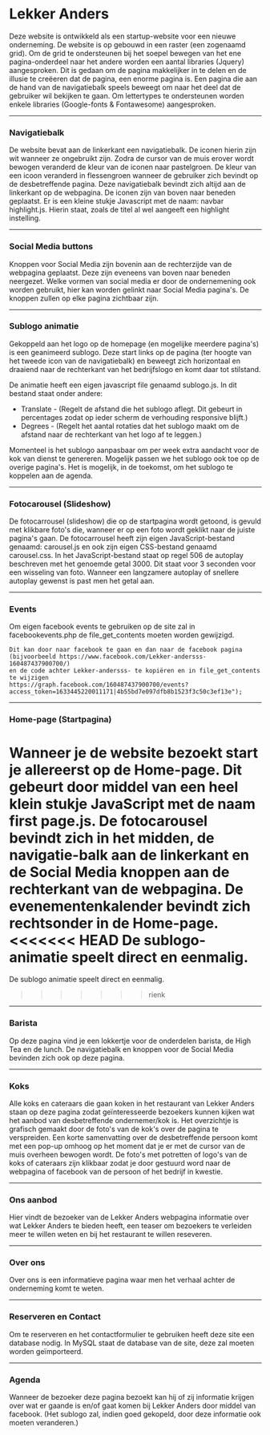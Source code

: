 # Lekker Anders

Deze website is ontwikkeld als een startup-website voor een nieuwe onderneming. De website is op gebouwd in een raster (een zogenaamd grid).
Om de grid te ondersteunen bij het soepel bewegen van het ene pagina-onderdeel naar het andere worden een aantal
libraries (Jquery) aangesproken. Dit is gedaan om de pagina makkelijker in te delen en de illusie te creëeren dat de pagina, 
een enorme pagina is. Een pagina die aan de hand van de navigatiebalk speels beweegt om naar het deel dat de gebruiker wil bekijken te gaan.
Om lettertypes te ondersteunen worden enkele  libraries (Google-fonts & Fontawesome) aangesproken.


---
### Navigatiebalk

De website bevat aan de linkerkant een navigatiebalk. De iconen hierin zijn wit wanneer ze ongebruikt zijn. Zodra de cursor van de muis erover wordt bewogen veranderd de kleur van de iconen naar pastelgroen. De kleur van een icoon veranderd in flessengroen wanneer de gebruiker zich bevindt op de desbetreffende pagina. Deze navigatiebalk bevindt zich altijd aan de linkerkant op de webpagina. De iconen zijn van boven naar beneden geplaatst. Er is een kleine stukje Javascript met de naam: navbar highlight.js. Hierin staat, zoals de titel al wel aangeeft een highlight instelling.

---
### Social Media buttons

Knoppen voor Social Media zijn bovenin aan de rechterzijde van de webpagina geplaatst. Deze zijn eveneens van boven naar 
beneden neergezet. Welke vormen van social media er door de ondernemening ook worden gebruikt, hier kan worden gelinkt naar Social Media pagina's. De knoppen zullen op elke pagina zichtbaar zijn. 

---
### Sublogo animatie

Gekoppeld aan het logo op de homepage (en mogelijke meerdere pagina's) is een geanimeerd sublogo. Deze start links op de 
pagina (ter hoogte van het tweede icon van de navigatiebalk) en beweegt zich horizontaal en draaiend naar de rechterkant van het bedrijfslogo en komt daar tot stilstand.

De animatie heeft een eigen javascript file genaamd sublogo.js. In dit bestand staat onder andere:

- Translate - (Regelt de afstand die het sublogo aflegt. Dit gebeurt in percentages zodat op ieder scherm de verhouding responsive blijft.) 
- Degrees - (Regelt het aantal rotaties dat het sublogo maakt om de afstand naar de rechterkant van het logo af te leggen.)

Momenteel is het sublogo aanpasbaar om per week extra aandacht voor de kok van dienst te genereren. Mogelijk passen we het sublogo ook toe op de overige pagina's. Het is mogelijk, in de toekomst, om het sublogo te koppelen aan de agenda.

---
### Fotocarousel (Slideshow)

De fotocarrousel (slideshow) die op de startpagina wordt getoond, is gevuld met klikbare foto's die, wanneer er op een foto wordt geklikt naar de juiste pagina's gaan.
De fotocarrousel heeft zijn eigen JavaScript-bestand genaamd: carousel.js en ook zijn eigen CSS-bestand genaamd carousel.css. In het JavaScript-bestand staat op regel 506 de autoplay beschreven met het genoemde getal 3000. Dit staat voor 3 seconden voor een wisseling van foto. Wanneer een langzamere autoplay of snellere autoplay gewenst is past men het getal aan.

---  
### Events
Om eigen facebook events te gebruiken op de site zal in facebookevents.php de file_get_contents moeten worden gewijzigd.

```
Dit kan door naar facebook te gaan en dan naar de facebook pagina
(bijvoorbeeld https://www.facebook.com/Lekker-andersss-160487437900700/)
en de code achter Lekker-andersss- te kopiëren en in file_get_contents te wijzigen
https://graph.facebook.com/160487437900700/events?access_token=1633445220011171|4b55bd7e097dfb8b1523f3c50c3ef13e");
```
---
### Home-page (Startpagina)

Wanneer je de website bezoekt start je  allereerst op de Home-page. Dit gebeurt door middel van een heel klein stukje JavaScript met de naam first page.js. De fotocarousel bevindt zich in het midden, de navigatie-balk aan de linkerkant en de Social Media knoppen aan de rechterkant van de webpagina. De evenementenkalender bevindt zich rechtsonder in de Home-page.
<<<<<<< HEAD
De sublogo-animatie speelt direct en eenmalig.
=======
De sublogo animatie speelt direct en eenmalig.
>>>>>>> rienk

---
### Barista

Op deze pagina vind je een lokkertje voor de onderdelen barista, de High Tea en de lunch. De  navigatiebalk en knoppen voor de Social Media bevinden zich ook op deze pagina.

---
### Koks

Alle koks en cateraars die gaan koken in het restaurant van Lekker Anders staan op deze pagina zodat geïnteresseerde bezoekers kunnen kijken wat het aanbod van desbetreffende ondernemer/kok is. Het overzichtje is grafisch gemaakt door de foto's van de kok's over de pagina te verspreiden. Een korte samenvatting over de desbetreffende persoon komt met een pop-up omhoog op het moment dat je er met de cursor van de muis overheen bewogen wordt. De foto's met potretten of logo's van de koks of cateraars zijn klikbaar zodat je door gestuurd word naar de webpagina of facebook van de persoon of het bedrijf in kwestie.

---
### Ons aanbod

Hier vindt de bezoeker van de Lekker Anders webpagina informatie over wat Lekker Anders te bieden heeft, een teaser om bezoekers te verleiden meer te willen weten en bij het restaurant te willen reseveren.

---
### Over ons

Over ons is een informatieve pagina waar men het verhaal achter de onderneming komt te weten.

---
### Reserveren en Contact
Om te reserveren en het contactformulier te gebruiken heeft deze site een database nodig. 
In MySQL staat de database van de site, deze zal moeten worden geïmporteerd.

---
### Agenda

Wanneer de bezoeker deze pagina bezoekt kan hij of zij informatie krijgen over wat er gaande is en/of gaat komen bij Lekker Anders door middel van facebook.
(Het sublogo zal, indien goed gekopeld, door deze informatie ook moeten veranderen.)
